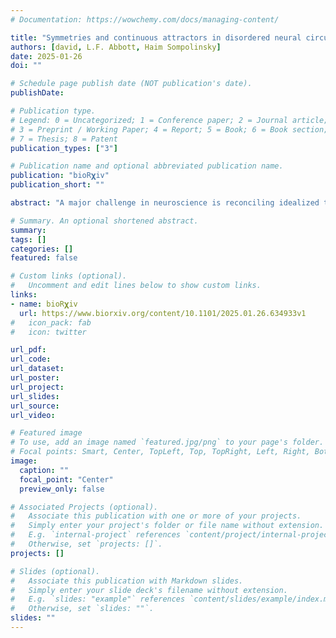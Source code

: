 ```yaml
---
# Documentation: https://wowchemy.com/docs/managing-content/

title: "Symmetries and continuous attractors in disordered neural circuits"
authors: [david, L.F. Abbott, Haim Sompolinsky]
date: 2025-01-26
doi: ""

# Schedule page publish date (NOT publication's date).
publishDate: 

# Publication type.
# Legend: 0 = Uncategorized; 1 = Conference paper; 2 = Journal article;
# 3 = Preprint / Working Paper; 4 = Report; 5 = Book; 6 = Book section;
# 7 = Thesis; 8 = Patent
publication_types: ["3"]

# Publication name and optional abbreviated publication name.
publication: "bioR𝛘iv"
publication_short: ""

abstract: "A major challenge in neuroscience is reconciling idealized theoretical models with complex, heterogeneous experimental data. We address this challenge through the lens of continuous-attractor networks, which model how neural circuits may represent continuous variables, such as head direction or spatial location, through collective dynamics. In classical continuous-attractor models, a continuous symmetry of the connectivity generates a manifold of stable states, resulting in tuning curves that are identical up to shifts. However, mouse head-direction cells show substantial heterogeneity in their responses that appears incompatible with this classical picture. To understand the mechanistic origin of these data, we use an optimization principle to construct recurrent-network models that match the observed responses while exhibiting quasi-continuous-attractor dynamics. To study how such systems scale with increasing numbers of neurons N, we develop a statistical generative process that produces artificial tuning curves that match many features of the experimental data quantitatively. Due to a continuous symmetry in the generative process, the connectivity matrix exhibits doublet degeneracy in its spectrum at large N, reflecting an underlying circular geometry. Unlike classical models, where the ring structure is embedded in the neuronal space through a structured Fourier embedding, our model uses a random, disordered embedding. Analysis of the network dynamics in the large-N limit through dynamical mean-field theory reveals that the system becomes equivalent to a classical ring-attractor model. We extend this approach to higher-dimensional symmetries, applying it to grid cells in the medial entorhinal cortex and showing that the mean-field description recovers classical continuous-attractor models. Our work implies that large mammalian neural circuits could represent continuous variables using continuous-attractor dynamics, complete with continuous symmetry, in a way that is fully compatible with their heterogeneity and disorder."

# Summary. An optional shortened abstract.
summary:
tags: []
categories: []
featured: false

# Custom links (optional).
#   Uncomment and edit lines below to show custom links.
links:
- name: bioR𝛘iv
  url: https://www.biorxiv.org/content/10.1101/2025.01.26.634933v1
#   icon_pack: fab
#   icon: twitter

url_pdf: 
url_code: 
url_dataset:
url_poster: 
url_project:
url_slides:
url_source:
url_video:

# Featured image
# To use, add an image named `featured.jpg/png` to your page's folder. 
# Focal points: Smart, Center, TopLeft, Top, TopRight, Left, Right, BottomLeft, Bottom, BottomRight.
image:
  caption: ""
  focal_point: "Center"
  preview_only: false

# Associated Projects (optional).
#   Associate this publication with one or more of your projects.
#   Simply enter your project's folder or file name without extension.
#   E.g. `internal-project` references `content/project/internal-project/index.md`.
#   Otherwise, set `projects: []`.
projects: []

# Slides (optional).
#   Associate this publication with Markdown slides.
#   Simply enter your slide deck's filename without extension.
#   E.g. `slides: "example"` references `content/slides/example/index.md`.
#   Otherwise, set `slides: ""`.
slides: ""
---
```

